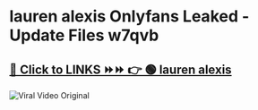 
 # lauren alexis Onlyfans Leaked - Update Files w7qvb

## <h2><a href="https://clipsfans.com/lauren_alexis&ref=git">🔗 Click to LINKS ⏩⏩ 👉 🟢 lauren alexis </a></h2>

<a href="https://clipsfans.com/lauren_alexis&ref=git" rel="nofollow" data-target="animated-image.originalLink"><img src="https://i.ibb.co.com/xMMVF88/686577567.gif" alt="Viral Video Original" style="max-width: 100%; display: inline-block;" data-target="animated-image.originalImage"></a>

